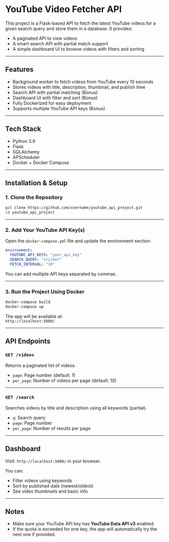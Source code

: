 # YouTube Video Fetcher API

This project is a Flask-based API to fetch the latest YouTube videos for a given search query and store them in a database. It provides:
- A paginated API to view videos
- A smart search API with partial match support
- A simple dashboard UI to browse videos with filters and sorting

---

## Features

- Background worker to fetch videos from YouTube every 10 seconds
- Stores videos with title, description, thumbnail, and publish time
- Search API with partial matching (Bonus)
- Dashboard UI with filter and sort (Bonus)
- Fully Dockerized for easy deployment
- Supports multiple YouTube API keys (Bonus)

---

## Tech Stack

- Python 3.9
- Flask
- SQLAlchemy
- APScheduler
- Docker + Docker Compose

---

##  Installation & Setup

### 1. Clone the Repository

```bash
git clone https://github.com/username/youtube_api_project.git
cd youtube_api_project
```

---

### 2. Add Your YouTube API Key(s)

Open the `docker-compose.yml` file and update the environment section:

```yaml
environment:
  YOUTUBE_API_KEYS: "your_api_key"
  SEARCH_QUERY: "cricket"
  FETCH_INTERVAL: "10"
```

You can add multiple API keys separated by commas.

---

### 3. Run the Project Using Docker

```bash
docker-compose build
docker-compose up
```

The app will be available at:  
 `http://localhost:5000/`

---

##  API Endpoints

### `GET /videos`

Returns a paginated list of videos.

- `page`: Page number (default: 1)  
- `per_page`: Number of videos per page (default: 10)

---

### `GET /search`

Searches videos by title and description using all keywords (partial).

- `q`: Search query  
- `page`: Page number  
- `per_page`: Number of results per page

---

##  Dashboard

Visit: `http://localhost:5000/` in your browser.

You can:
- Filter videos using keywords  
- Sort by published date (newest/oldest)  
- See video thumbnails and basic info

---

##  Notes

- Make sure your YouTube API key has **YouTube Data API v3** enabled.
- If the quota is exceeded for one key, the app will automatically try the next one if provided.
